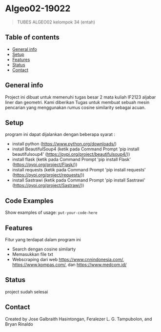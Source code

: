 # Algeo02-19022
>TUBES ALGEO02 kelompok 34 (entah)


## Table of contents
* [General info](#general-info)
* [Setup](#setup)
* [Features](#features)
* [Status](#status)
* [Contact](#contact)

## General info
Project ini dibuat untuk memenuhi tugas besar 2 mata kuliah IF2123 aljabar liner dan geometri. 
Kami diberikan Tugas untuk membuat sebuah mesin pencarian yang menggunakan rumus cosine similarity sebagai acuan.


## Setup
program ini dapat dijalankan dengan beberapa syarat : 
- install python (https://www.python.org/downloads/)
- install BeautifulSoup4 (ketik pada Command Prompt 'pip install beautifulsoup4' (https://pypi.org/project/beautifulsoup4/))
- install flask (ketik pada Command Prompt 'pip install Flask' (https://pypi.org/project/Flask/))
- install requests (ketik pada Command Prompt 'pip install requests' (https://pypi.org/project/requests/))
- install Sastrawi (ketik pada Command Prompt 'pip install Sastrawi' (https://pypi.org/project/Sastrawi/))

## Code Examples
Show examples of usage:
`put-your-code-here`

## Features
Fitur yang terdapat dalam program ini 
* Search dengan cosine similarty
* Memasukkan file txt
* Webscraping dari web https://www.cnnindonesia.com/, https://www.kompas.com/, dan https://www.medcom.id/ 


## Status
project sudah selesai

## Contact
Created by Jose Galbraith Hasintongan, Feralezer L. G. Tampubolon, and Bryan Rinaldo
